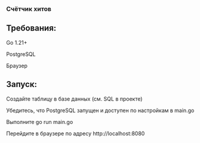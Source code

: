 ### Счётчик хитов


## Требования:

Go 1.21+

PostgreSQL

Браузер


## Запуск:

Создайте таблицу в базе данных (см. SQL в проекте)

Убедитесь, что PostgreSQL запущен и доступен по настройкам в main.go

Выполните go run main.go

Перейдите в браузере по адресу http://localhost:8080
